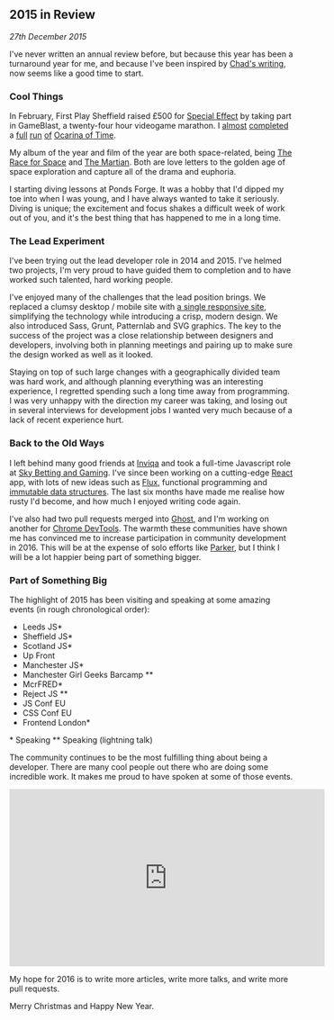 ## 2015 in Review
*27th December 2015*

I've never written an annual review before, but because this year has been a turnaround year for me, and because I've been inspired by [Chad's writing](http://www.kitation.co.uk/), now seems like a good time to start.

### Cool Things
In February, First Play Sheffield raised £500 for [Special Effect](http://www.specialeffect.org.uk/) by taking part in GameBlast, a twenty-four hour videogame marathon. I [almost](https://twitter.com/katie_fenn/status/569182399600451584) [completed](https://twitter.com/katie_fenn/status/569264266097917952) a [full](https://twitter.com/katie_fenn/status/569300753405349889) [run](https://twitter.com/katie_fenn/status/569348291453980672) [of](https://twitter.com/katie_fenn/status/569406065198153728) [Ocarina of Time](https://twitter.com/katie_fenn/status/569441484786823168).

My album of the year and film of the year are both space-related, being [The Race for Space](https://open.spotify.com/album/65KwtzkJXw7oT819NFWmEP) and [The Martian](https://en.wikipedia.org/wiki/The_Martian_%28film%29). Both are love letters to the golden age of space exploration and capture all of the drama and euphoria.

I starting diving lessons at Ponds Forge. It was a hobby that I'd dipped my toe into when I was young, and I have always wanted to take it seriously. Diving is unique; the excitement and focus shakes a difficult week of work out of you, and it's the best thing that has happened to me in a long time.

### The Lead Experiment
I've been trying out the lead developer role in 2014 and 2015. I've helmed two projects, I'm very proud to have guided them to completion and to have worked such talented, hard working people.

I've enjoyed many of the challenges that the lead position brings. We replaced a clumsy desktop / mobile site with [a single responsive site](https://www.missguided.co.uk/), simplifying the technology while introducing a crisp, modern design. We also introduced Sass, Grunt, Patternlab and SVG graphics. The key to the success of the project was a close relationship between designers and developers, involving both in planning meetings and pairing up to make sure the design worked as well as it looked.

Staying on top of such large changes with a geographically divided team was hard work, and although planning everything was an interesting experience, I regretted spending such a long time away from programming. I was very unhappy with the direction my career was taking, and losing out in several interviews for development jobs I wanted very much because of a lack of recent experience hurt.

### Back to the Old Ways
I left behind many good friends at [Inviqa](http://inviqa.com/) and took a full-time Javascript role at [Sky Betting and Gaming](http://skybetcareers.com/about-us). I've since been working on a cutting-edge [React](https://facebook.github.io/react/) app, with lots of new ideas such as [Flux](https://github.com/glenjamin/fluctuations), functional programming and [immutable data structures](https://facebook.github.io/immutable-js/). The last six months have made me realise how rusty I'd become, and how much I enjoyed writing code again.

I've also had two pull requests merged into [Ghost](https://ghost.org/), and I'm working on another for [Chrome DevTools](https://developers.google.com/web/tools/chrome-devtools/?hl=en). The warmth these communities have shown me has convinced me to increase participation in community development in 2016. This will be at the expense of solo efforts like [Parker](http://github.com/katiefenn/parker/), but I think I will be a lot happier being part of something bigger.

### Part of Something Big
The highlight of 2015 has been visiting and speaking at some amazing events (in rough chronological order):

- Leeds JS\*
- Sheffield JS\*
- Scotland JS\*
- Up Front
- Manchester JS\*
- Manchester Girl Geeks Barcamp \*\*
- McrFRED\*
- Reject JS \*\*
- JS Conf EU
- CSS Conf EU
- Frontend London\*

\* Speaking
\*\* Speaking (lightning talk)

The community continues to be the most fulfilling thing about being a developer. There are many cool people out there who are doing some incredible work. It makes me proud to have spoken at some of those events.

<iframe width="560" height="315" src="https://www.youtube.com/embed/_-XfJWl6sRs" frameborder="0" allowfullscreen></iframe>

My hope for 2016 is to write more articles, write more talks, and write more pull requests.

Merry Christmas and Happy New Year.
